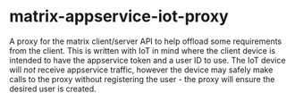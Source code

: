 # matrix-appservice-iot-proxy

A proxy for the matrix client/server API to help offload some requirements from the client. This is written with IoT in mind where the client device is intended to have the appservice token and a user ID to use. The IoT device will *not* receive appservice traffic, however the device may safely make calls to the proxy without registering the user - the proxy will ensure the desired user is created.
